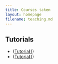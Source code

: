 ```yaml
---
title: Courses taken
layout: homepage
filename: teaching.md
--- 
```

## Tutorials
- ([Tutorial I](https://4nimesh.github.com/ma111/Tutorial_I.pdf))
- ([Tutorial I](https://github.com/4nimesh/ma111/Tutorial_II.pdf))
